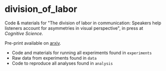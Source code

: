 # division_of_labor
Code &amp; materials for "The division of labor in communication: Speakers help listeners account for asymmetries in visual perspective", in press at *Cognitive Science*.

Pre-print available on [arxiv](https://arxiv.org/pdf/1807.09000.pdf).

* Code and materials for running all experiments found in `experiments`
* Raw data from experiments found in `data`
* Code to reproduce all analyses found in `analysis`
